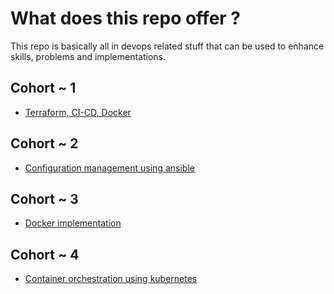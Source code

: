 # What does this repo offer ?

This repo is basically all in devops related stuff that can be used to enhance skills, problems and implementations.

## Cohort ~ 1

- [Terraform, CI-CD, Docker](simplilearn-phase1/readme.md)

## Cohort ~ 2

- [Configuration management using ansible](simplilearn-phase2/readme.md)

## Cohort ~ 3

- [Docker implementation](simplilearn-phase3/readme.md)

## Cohort ~ 4

- [Container orchestration using kubernetes](https://github.com/Corefinder89/phoenix/blob/master/simplilearn-phase4/README.md)